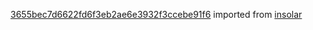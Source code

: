 [3655bec7d6622fd6f3eb2ae6e3932f3ccebe91f6](https://github.com/insolar/insolar/commit/3655bec7d6622fd6f3eb2ae6e3932f3ccebe91f6) imported from [insolar](https://github.com/insolar/insolar)
